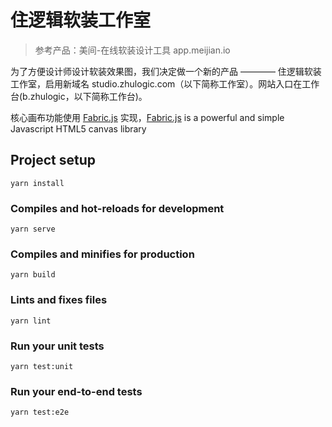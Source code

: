 # 住逻辑软装工作室

> 参考产品：美间-在线软装设计工具 app.meijian.io

为了方便设计师设计软装效果图，我们决定做一个新的产品 ———— 住逻辑软装工作室，启用新域名 studio.zhulogic.com（以下简称工作室）。网站入口在工作台(b.zhulogic，以下简称工作台)。

核心画布功能使用 [Fabric.js](http://fabricjs.com/) 实现，[Fabric.js](http://fabricjs.com/) is a powerful and simple Javascript HTML5 canvas library

## Project setup
```
yarn install
```

### Compiles and hot-reloads for development
```
yarn serve
```

### Compiles and minifies for production
```
yarn build
```

### Lints and fixes files
```
yarn lint
```

### Run your unit tests
```
yarn test:unit
```

### Run your end-to-end tests
```
yarn test:e2e
```
